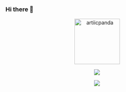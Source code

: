 ### Hi there 👋

<!--
**ArtiicPanda/ArtiicPanda** is a ✨ _special_ ✨ repository because its `README.md` (this file) appears on your GitHub profile.

Here are some ideas to get you started:

- 🔭 I’m currently working on ...
- 🌱 I’m currently learning ...
- 👯 I’m looking to collaborate on ...
- 🤔 I’m looking for help with ...
- 💬 Ask me about ...
- 📫 How to reach me: ...
- 😄 Pronouns: ...
- ⚡ Fun fact: ...
-->

<p align="center"><img width="125" src="https://komarev.com/ghpvc/?username=artiicpanda&style=flat-square" alt="artiicpanda"></p>
<p align="center"><a href="https://github.com/artiicpanda"><img src="https://github-readme-stats.vercel.app/api?username=artiicpanda&show_icons=true&theme=dark"></a></p>
<p align="center"><a href="https://github.com/artiicpanda"><img src="https://github-readme-stats.vercel.app/api/top-langs/?username=artiicpanda&theme=dark&layout=compact"></a></p>
